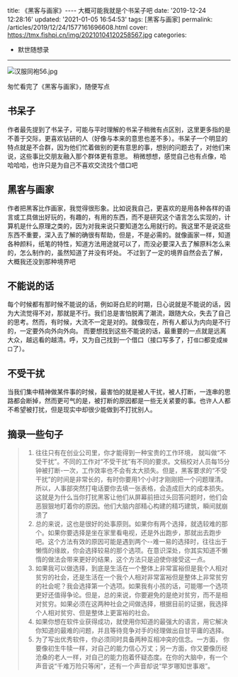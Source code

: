 title: 《黑客与画家》---- 大概可能我就是个书呆子吧
date: '2019-12-24 12:28:16'
updated: '2021-01-05 16:54:53'
tags: [黑客与画家]
permalink: /articles/2019/12/24/1577161696608.html
cover: https://tmx.fishpi.cn/img/20210104120258567.jpg
categories: 
- 默世随想录
---
![汉服同袍56.jpg](https://tmx.fishpi.cn/img/20210104120258567.jpg)

匆忙看完了《黑客与画家》，随便写点

## 书呆子

作者最先提到了书呆子，可能与平时理解的书呆子稍微有点区别，这里更多指的是不善于交际，更喜欢钻研的人（好像与本来的意思也差不多）。书呆子一个明显的特点就是不合群，因为他们忙着做别的更有意思的事，想别的问题去了，对他们来说，这些事比交朋友融入那个群体更有意思。
稍微想想，感觉自己也有点像，哈哈哈哈，也许只是为自己不喜欢交流找个借口吧

## 黑客与画家

作者把黑客比作画家，我觉得很形象。比如说我自己，更喜欢的是用各种各样的语言或工具做出好玩的，有趣的，有用的东西，而不是研究这个语言怎么实现的，计算机是什么原理之类的，因为对我来说只要知道怎么用就行的。我这里不是说这些东西不重要，深入去了解的确很有帮助，但是，不是必需的。就像画家一样，知道各种颜料，纸笔的特性，知道方法用途就可以了，而没必要深入去了解原料怎么来的，怎么制作的，虽然知道了并没有坏处。
不过到了一定的境界自然会去了解，大概我还没到那种境界吧

## 不能说的话

每个时候都有那时候不能说的话，例如哥白尼的时期，日心说就是不能说的话，因为大流觉得不对，那就是不行。我们总是害怕脱离了潮流，跟随大众，失去了自己的思考。然而，有时候，大流不一定是对的。就像现在，所有人都认为内向是不行的，一定要外向外向外向。
而要想找到这些不能说的话，最重要的一点就是远离大众，越远看的越清。呼，又为自己找到一个借口（接口写多了，打`借口`都变成`接口`了）。

## 不受干扰

当我们集中精神做某件事的时候，最害怕的就是被人干扰，被人打断，一连串的思路都会断掉，然而更可气的是，被打断的原因都是一些无关紧要的事。也许人人都不希望被打扰，但是现实中却很少能做到不打扰别人。

## 摘录一些句子

> 1. 往往只有在创业公司里，你才能得到一种宝贵的工作环境， 就叫做“不受干扰”。不同的工作对“不受干扰”有不同的要求。文稿校对人员每15分钟被打断-一次，工作效率也不会有太大损失。但是，黑客要求的“不受干扰”的时间是非常长的，有时你要用1个小时才刚刚把一个问题理清。 所以，人事部突然打电话要你去填一张表格，会造成巨大的成本损失。
>    这就是为什么当你打扰黑客让他们从屏幕前扭过头回答问题时，他们会恶狠狠地盯着你的原因。他们大脑内部精心构建的精巧建筑，瞬间就崩溃了
> 2. 总的来说，这也是很好的处事原则。如果你有两个选择，就选较难的那个。如果你要选择是坐在家里看电视，还是外出跑步，那就出去跑步吧。这个方法有效的原因可能是遇到两个--难一易的选择时，往往出于懒惰的缘故，你会选择较易的那个选项。在意识深处，你其实知道不懒惰的做法会带来更好的结果，这个方法只是迫使你接受这一点。
> 3. 如果我可以做选择，到底是生活在一个整体上非常富裕但是我个人相对贫穷的社会，还是生活在一个我个人相对非常富裕但是整体上非常贫穷的社会呢？我会选择第一个选项。如果我有小孩的话，可能哪一个选项更好还值得争论。但是，总的来说，你要避免的是绝对贫穷，而不是相对贫穷。如果必须在这两种社会之间做选择，根据目前的证据，我选择个人相对贫穷、但是整体上更富裕的社会。
> 4. 如果你想在软件业获得成功，就使用你知道的最强大的语言，用它解决你知道的最难的问题，并且等待竞争对手的经理做出自甘平庸的选择。
> 5. 为了写出优秀软件，你必须同时具备两种互相冲突的信念。一方面， 你要像初生牛犊一样，对自己的能力信心万丈；另一方面，你又要像历经沧桑的老人一样，对自己的能力抱着怀疑态度。在你的大脑中，有一个声音说“千难万险只等闲”，还有一个声音却说“早岁哪知世事艰”。

